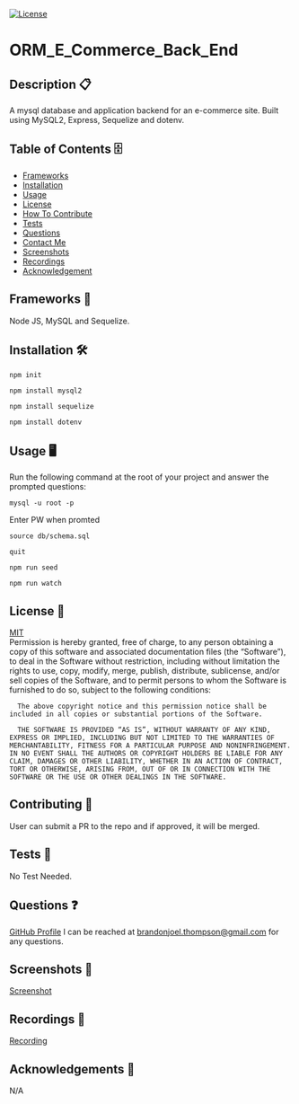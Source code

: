   [![License](https://img.shields.io/badge/license-MIT-green)](./LICENSE)
  # ORM_E_Commerce_Back_End
  ## Description 📋 
  A mysql database and application backend for an e-commerce site. Built using MySQL2, Express, Sequelize and dotenv.
  ## Table of Contents 🗄️ 
 - [Frameworks](#Frameworks)
 - [Installation](#Installation)
 - [Usage](#Usage)
 - [License](#License)
 - [How To Contribute](#HowToContribute)
 - [Tests](#Tests)
 - [Questions](#Questions)
 - [Contact Me](#ContactMe)
 - [Screenshots](#Screenshots)
 - [Recordings](#Recordings)
 - [Acknowledgement](#Acknowledgement)
  ## Frameworks 🧰
  Node JS, MySQL and Sequelize.
  ## Installation 🛠️ 
  `npm init`

  `npm install mysql2`

  `npm install sequelize`

  `npm install dotenv`
  ## Usage 🖥️ 
  Run the following command at the root of your project and answer the prompted questions:

  `mysql -u root -p`

Enter PW when promted

  `source db/schema.sql`

  `quit`

  `npm run seed`
  
  `npm run watch`
  ## License 🔐  
  [MIT](https://opensource.org/license/mit/)
  <br>
  Permission is hereby granted, free of charge, to any person obtaining a copy of this software and associated documentation files (the “Software”), to deal in the Software without restriction, including without limitation the rights to use, copy, modify, merge, publish, distribute, sublicense, and/or sell copies of the Software, and to permit persons to whom the Software is furnished to do so, subject to the following conditions:

      The above copyright notice and this permission notice shall be included in all copies or substantial portions of the Software.
      
      THE SOFTWARE IS PROVIDED “AS IS”, WITHOUT WARRANTY OF ANY KIND, EXPRESS OR IMPLIED, INCLUDING BUT NOT LIMITED TO THE WARRANTIES OF MERCHANTABILITY, FITNESS FOR A PARTICULAR PURPOSE AND NONINFRINGEMENT. IN NO EVENT SHALL THE AUTHORS OR COPYRIGHT HOLDERS BE LIABLE FOR ANY CLAIM, DAMAGES OR OTHER LIABILITY, WHETHER IN AN ACTION OF CONTRACT, TORT OR OTHERWISE, ARISING FROM, OUT OF OR IN CONNECTION WITH THE SOFTWARE OR THE USE OR OTHER DEALINGS IN THE SOFTWARE.
  ## Contributing 📝 
  User can submit a PR to the repo and if approved, it will be merged. 
  ## Tests 🧮
  No Test Needed.
  ## Questions ❓
  [GitHub Profile](github.com/sqweegy12/)  I can be reached at brandonjoel.thompson@gmail.com for any questions.
   ## Screenshots 📸
  <a href="https://user-images.githubusercontent.com/98428608/228551108-e220c8fc-f000-4abe-8ba1-dce83b2b0cb7.png">Screenshot</a> 

  ## Recordings 🎥
   <a href="https://user-images.githubusercontent.com/98428608/228551164-6c264a7b-98cd-45e6-997c-85244503a8c7.mp4">Recording</a>

  ## Acknowledgements 🎉
  N/A
